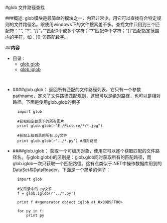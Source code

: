 #glob 文件路径查找

###概述:
glob模块是最简单的模块之一，内容非常少。用它可以查找符合特定规则的文件路径名。跟使用windows下的文件搜索差不多。查找文件只用到三个匹配符：”*”, “?”, “[]”。”*”匹配0个或多个字符；”?”匹配单个字符；”[]”匹配指定范围内的字符，如：[0-9]匹配数字。

##**内容**

* 目录：
    * [glob.glob](#user-content-glob.glob)
    * [glob.iglob](#user-content-glob.iglob)

<br>


* ####glob.glob：
    返回所有匹配的文件路径列表。它只有一个参数pathname，定义了文件路径匹配规则，这里可以是绝对路径，也可以是相对路径。下面是使用glob.glob的例子

    	import glob

		#获取指定目录下的所有图片
		print glob.glob(r"E:/Picture/*/*.jpg")

		#获取上级目录的所有.py文件
		print glob.glob(r'../*.py') #相对路径

* ####glob.iglob：
    获取一个可编历对象，使用它可以逐个获取匹配的文件路径名。与glob.glob()的区别是：glob.glob同时获取所有的匹配路径，而glob.iglob一次只获取一个匹配路径。这有点类似于.NET中操作数据库用到的DataSet与DataReader。下面是一个简单的例子：

    	import glob

		#父目录中的.py文件
		f = glob.iglob(r'../*.py')

		print f #<generator object iglob at 0x00B9FF80>

		for py in f:
		    print py

    